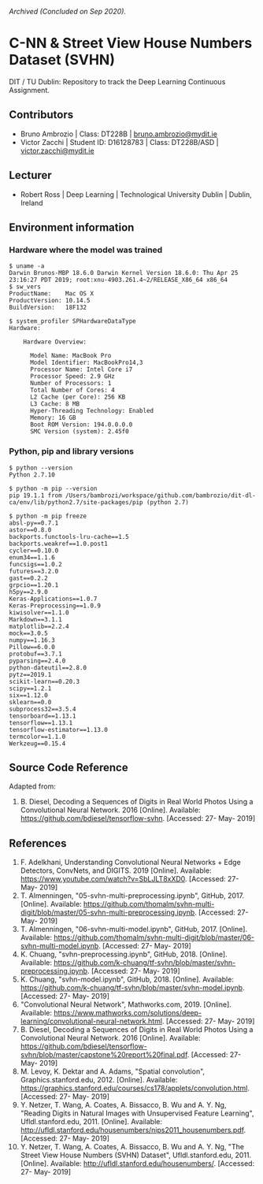 *Archived (Concluded on Sep 2020).*

# C-NN & Street View House Numbers Dataset (SVHN)
DIT / TU Dublin: Repository to track the Deep Learning Continuous Assignment.

## Contributors

- Bruno Ambrozio | Class: DT228B | bruno.ambrozio@mydit.ie
- Victor Zacchi | Student ID: D16128783 | Class: DT228B/ASD | victor.zacchi@mydit.ie

## Lecturer
 - Robert Ross | Deep Learning | Technological University Dublin | Dublin, Ireland


## Environment information

### Hardware where the model was trained
```
$ uname -a
Darwin Brunos-MBP 18.6.0 Darwin Kernel Version 18.6.0: Thu Apr 25 23:16:27 PDT 2019; root:xnu-4903.261.4~2/RELEASE_X86_64 x86_64
$ sw_vers
ProductName:    Mac OS X
ProductVersion: 10.14.5
BuildVersion:   18F132

$ system_profiler SPHardwareDataType
Hardware:

    Hardware Overview:

      Model Name: MacBook Pro
      Model Identifier: MacBookPro14,3
      Processor Name: Intel Core i7
      Processor Speed: 2.9 GHz
      Number of Processors: 1
      Total Number of Cores: 4
      L2 Cache (per Core): 256 KB
      L3 Cache: 8 MB
      Hyper-Threading Technology: Enabled
      Memory: 16 GB
      Boot ROM Version: 194.0.0.0.0
      SMC Version (system): 2.45f0
```

### Python, pip and library versions
```
$ python --version
Python 2.7.10

$ python -m pip --version
pip 19.1.1 from /Users/bambrozi/workspace/github.com/bambrozio/dit-dl-ca/env/lib/python2.7/site-packages/pip (python 2.7)

$ python -m pip freeze
absl-py==0.7.1
astor==0.8.0
backports.functools-lru-cache==1.5
backports.weakref==1.0.post1
cycler==0.10.0
enum34==1.1.6
funcsigs==1.0.2
futures==3.2.0
gast==0.2.2
grpcio==1.20.1
h5py==2.9.0
Keras-Applications==1.0.7
Keras-Preprocessing==1.0.9
kiwisolver==1.1.0
Markdown==3.1.1
matplotlib==2.2.4
mock==3.0.5
numpy==1.16.3
Pillow==6.0.0
protobuf==3.7.1
pyparsing==2.4.0
python-dateutil==2.8.0
pytz==2019.1
scikit-learn==0.20.3
scipy==1.2.1
six==1.12.0
sklearn==0.0
subprocess32==3.5.4
tensorboard==1.13.1
tensorflow==1.13.1
tensorflow-estimator==1.13.0
termcolor==1.1.0
Werkzeug==0.15.4
```

## Source Code Reference
Adapted from: 
1. B. Diesel, Decoding a Sequences of Digits in Real World Photos Using a Convolutional Neural Network. 2016 [Online]. Available: https://github.com/bdiesel/tensorflow-svhn. [Accessed: 27- May- 2019]

## References
1. F. Adelkhani, Understanding Convolutional Neural Networks + Edge Detectors, ConvNets, and DIGITS. 2019 [Online]. Available: https://www.youtube.com/watch?v=SbLJLT8xXD0. [Accessed: 27- May- 2019]
1. T. Almenningen, "05-svhn-multi-preprocessing.ipynb", GitHub, 2017. [Online]. Available: https://github.com/thomalm/svhn-multi-digit/blob/master/05-svhn-multi-preprocessing.ipynb. [Accessed: 27- May- 2019]
1. T. Almenningen, "06-svhn-multi-model.ipynb", GitHub, 2017. [Online]. Available: https://github.com/thomalm/svhn-multi-digit/blob/master/06-svhn-multi-model.ipynb. [Accessed: 27- May- 2019]
1. K. Chuang, "svhn-preprocessing.ipynb", GitHub, 2018. [Online]. Available: https://github.com/k-chuang/tf-svhn/blob/master/svhn-preprocessing.ipynb. [Accessed: 27- May- 2019]
1. K. Chuang, "svhn-model.ipynb", GitHub, 2018. [Online]. Available: https://github.com/k-chuang/tf-svhn/blob/master/svhn-model.ipynb. [Accessed: 27- May- 2019]
1. "Convolutional Neural Network", Mathworks.com, 2019. [Online]. Available: https://www.mathworks.com/solutions/deep-learning/convolutional-neural-network.html. [Accessed: 27- May- 2019]
1. B. Diesel, Decoding a Sequences of Digits in Real World Photos Using a Convolutional Neural Network. 2016 [Online]. Available: https://github.com/bdiesel/tensorflow-svhn/blob/master/capstone%20report%20final.pdf. [Accessed: 27- May- 2019]
1. M. Levoy, K. Dektar and A. Adams, "Spatial convolution", Graphics.stanford.edu, 2012. [Online]. Available: https://graphics.stanford.edu/courses/cs178/applets/convolution.html. [Accessed: 27- May- 2019]
1. Y. Netzer, T. Wang, A. Coates, A. Bissacco, B. Wu and A. Y. Ng, "Reading Digits in Natural Images with Unsupervised Feature Learning", Ufldl.stanford.edu, 2011. [Online]. Available: http://ufldl.stanford.edu/housenumbers/nips2011_housenumbers.pdf. [Accessed: 27- May- 2019]
1. Y. Netzer, T. Wang, A. Coates, A. Bissacco, B. Wu and A. Y. Ng, "The Street View House Numbers (SVHN) Dataset", Ufldl.stanford.edu, 2011. [Online]. Available: http://ufldl.stanford.edu/housenumbers/. [Accessed: 27- May- 2019]

